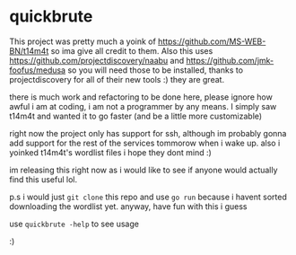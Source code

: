 # quickbrute

This project was pretty much a yoink of https://github.com/MS-WEB-BN/t14m4t so ima give all credit to them. Also this uses https://github.com/projectdiscovery/naabu and https://github.com/jmk-foofus/medusa so you will need those to be installed, thanks to projectdiscovery for all of their new tools :) they are great.

there is much work and refactoring to be done here, please ignore how awful i am at coding, i am not a programmer by any means. I simply saw t14m4t and wanted it to go faster (and be a little more customizable)

right now the project only has support for ssh, although im probably gonna add support for the rest of the services tommorow when i wake up. also i yoinked t14m4t's wordlist files i hope they dont mind :) 

im releasing this right now as i would like to see if anyone would actually find this useful lol.

p.s i would just `git clone` this repo and use `go run` because i havent sorted downloading the wordlist yet. anyway, have fun with this i guess

use `quickbrute -help` to see usage

:)
